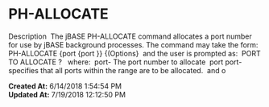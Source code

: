 # PH-ALLOCATE 

Description  The jBASE PH-ALLOCATE command allocates a port number for use by jBASE background processes. The command may take the form:  PH-ALLOCATE {port {port }} {(Options}  and the user is prompted as:  PORT TO ALLOCATE ?   where:  port- The port number to allocate  port port- specifies that all ports within the range are to be allocated.  and o  

**Created At:** 6/14/2018 1:54:54 PM  
**Updated At:** 7/19/2018 12:12:50 PM  

